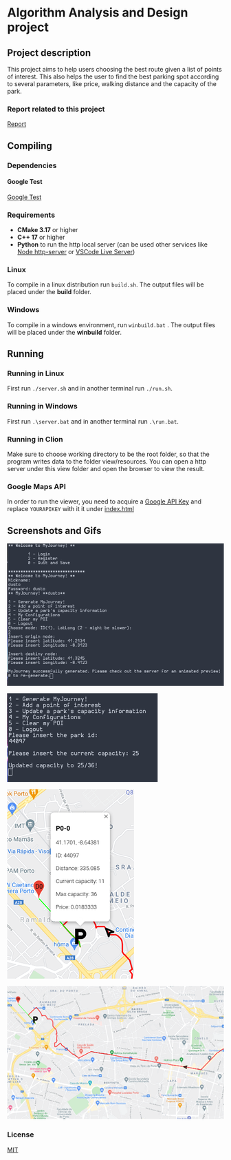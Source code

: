 # Algorithm Analysis and Design project

## Project description

This project aims to help users choosing the best route given a list of points of interest. 
This also helps the user to find the best parking spot according to several parameters, like price, walking distance and the capacity of the park.

### Report related to this project

[Report](docs/report.pdf)

## Compiling

### Dependencies

#### Google Test

[Google Test](https://github.com/google/googletest)

### Requirements

* **CMake 3.17** or higher
* **C++ 17** or higher
* **Python** to run the http local server (can be used other services like [Node http-server](https://www.npmjs.com/package/http-server) or [VSCode Live Server](https://marketplace.visualstudio.com/items?itemName=ritwickdey.LiveServer))

### Linux

To compile in a linux distribution run ```build.sh```. The output files will be placed under the **build** folder.

### Windows

To compile in a windows environment, run ```winbuild.bat``` . The output files will be placed under the **winbuild** folder.

## Running

### Running in Linux

First run ```./server.sh``` and in another terminal run ```./run.sh```.

### Running in Windows

First run ```.\server.bat``` and in another terminal run ```.\run.bat```.

### Running in Clion

Make sure to choose working directory to be the root folder, so that the program writes data to the folder view/resources. You can open a http server under this view folder and open the browser to view the result.


### Google Maps API

In order to run the viewer, you need to acquire a [Google API Key](https://developers.google.com/maps/documentation/javascript/get-api-key) and replace `YOURAPIKEY` with it it under [index.html](view/index.html#L14)

## Screenshots and Gifs

![Interface](docs/images/ui1.png)

![Interface](docs/images/ui2.png)

![Park Info](docs/images/parkinfo.png)

![Travelling Gif](docs/images/travel.gif)

### License

[MIT](https://opensource.org/licenses/MIT)
